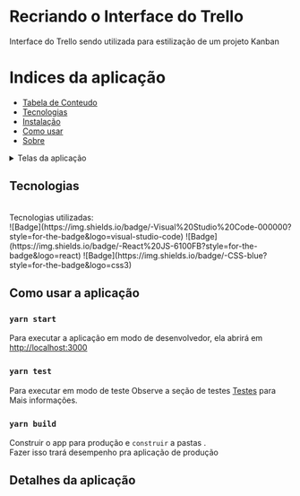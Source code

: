 # Recriando o Interface do Trello

Interface do Trello sendo utilizada para estilização de um projeto Kanban

Indices da aplicação
=================
<!--ts-->
   * [Tabela de Conteudo](#tabela-de-conteudo)
   * [Tecnologias](#tecnologias)
   * [Instalação](#instalacao)
   * [Como usar](#como-usar-a-aplicação)
   * [Sobre](#Detalhes-da-aplicação)
<!--te-->

<details>
  <summary>Telas da aplicação</summary>
    <img src="src/images/README/home.png" width='340px' height='150px'>
    <img src="src/images/README/home.png" width='340px' height='150px'>
    <img src="src/images/README/home.png" width='340px' height='150px'>
</details>



## Tecnologias

<br>
Tecnologias utilizadas:<br>
![Badge](https://img.shields.io/badge/-Visual%20Studio%20Code-000000?style=for-the-badge&logo=visual-studio-code)
![Badge](https://img.shields.io/badge/-React%20JS-6100FB?style=for-the-badge&logo=react)
![Badge](https://img.shields.io/badge/-CSS-blue?style=for-the-badge&logo=css3)


##  Como usar a aplicação

### `yarn start`
Para executar a aplicação em modo de desenvolvedor, ela abrirá em [http://localhost:3000](http://localhost:3000)

### `yarn test`

Para executar em modo de teste
Observe a seção de testes [Testes](https://facebook.github.io/create-react-app/docs/running-tests) para Mais informações.

### `yarn build`

Construir o app para produção e `construir` a pastas .\
Fazer isso trará desempenho pra aplicação de produção

## Detalhes da aplicação